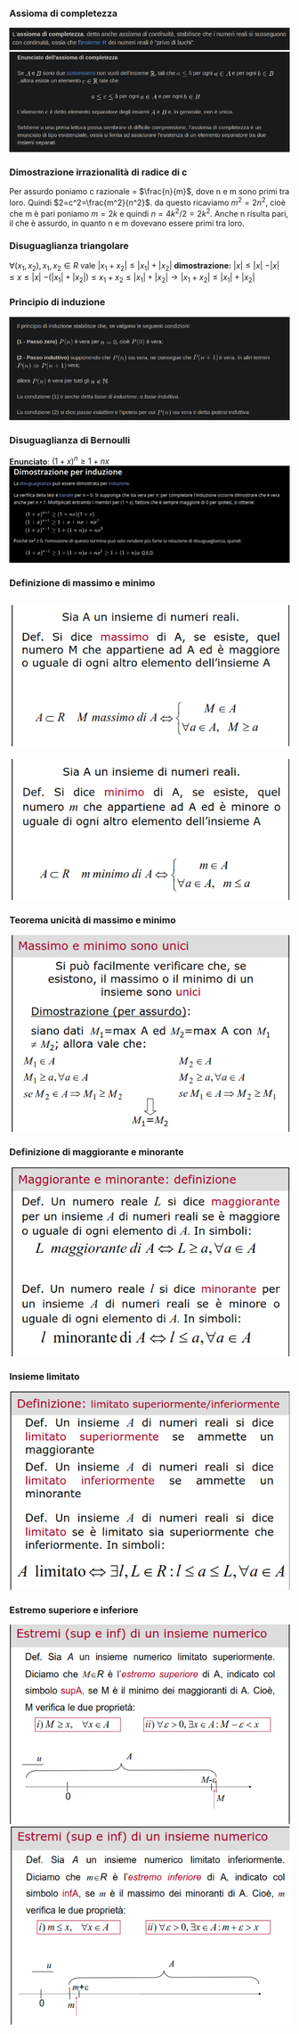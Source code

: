 ### Assioma di completezza
![placeholder](./imgs/Pasted_image_20231121174326.png)
![placeholder](./imgs/Pasted_image_20231121174252.png)

### Dimostrazione irrazionalità di radice di c
Per assurdo poniamo c razionale = $\frac{n}{m}$, dove n e m sono primi tra loro.
Quindi $2=c^2=\frac{m^2}{n^2}$. da questo ricaviamo $m^2 = 2n^2$, cioè che m è pari
poniamo $m=2k$ e quindi $n=4k^2/2=2k^2$. 
Anche n risulta pari, il che è assurdo, in quanto n e m dovevano essere primi tra loro.

### Disuguaglianza triangolare
$\forall (x_1,x_2), x_1,x_2 \in R$
vale $|x_1+x_2| \le |x_1|+|x_2|$
**dimostrazione:**
$|x|\le|x|$
$-|x|\le x \le |x|$
$-(|x_1|+|x_2|) \le x_1+x_2 \le |x_1|+ |x_2| \to |x_1+x_2| \le |x_1|+|x_2|$

### Principio di induzione
![placeholder](./imgs/Pasted_image_20231122090741.png)

### Disuguaglianza di Bernoulli
**Enunciato**: $(1+x)^n \ge 1 + nx$ 
![placeholder](./imgs/Pasted_image_20231122091500.png)

### Definizione di massimo e minimo
![placeholder](./imgs/Pasted_image_20231122095004.png)
---
![placeholder](./imgs/Pasted_image_20231122095100.png)

### Teorema unicità di massimo e minimo
![placeholder](./imgs/Pasted_image_20231122095150.png)

### Definizione di maggiorante e minorante
![placeholder](./imgs/Pasted_image_20231122095536.png)

### Insieme limitato
![placeholder](./imgs/Pasted_image_20231122100035.png)

### Estremo superiore e inferiore
![placeholder](./imgs/Pasted_image_20231122100150.png)
![placeholder](./imgs/Pasted_image_20231122100211.png)

